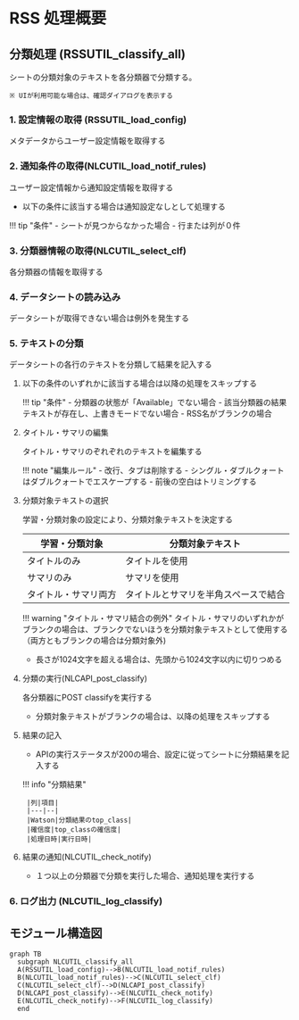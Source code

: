 # RSS 処理概要

## 分類処理 (RSSUTIL_classify_all)

シートの分類対象のテキストを各分類器で分類する。

	※ UIが利用可能な場合は、確認ダイアログを表示する

### 1. 設定情報の取得 (RSSUTIL_load_config)

メタデータからユーザー設定情報を取得する

### 2. 通知条件の取得(NLCUTIL_load_notif_rules)

ユーザー設定情報から通知設定情報を取得する

- 以下の条件に該当する場合は通知設定なしとして処理する

!!! tip "条件"
	- シートが見つからなかった場合
	- 行または列が０件

### 3. 分類器情報の取得(NLCUTIL_select_clf)

各分類器の情報を取得する

### 4. データシートの読み込み

データシートが取得できない場合は例外を発生する

### 5. テキストの分類

データシートの各行のテキストを分類して結果を記入する

1. 以下の条件のいずれかに該当する場合は以降の処理をスキップする

	!!! tip "条件"
		- 分類器の状態が「Available」でない場合
		- 該当分類器の結果テキストが存在し、上書きモードでない場合
		- RSS名がブランクの場合

1. タイトル・サマリの編集

	タイトル・サマリのぞれぞれのテキストを編集する

	!!! note "編集ルール"
		- 改行、タブは削除する
		- シングル・ダブルクォートはダブルクォートでエスケープする
		- 前後の空白はトリミングする

1. 分類対象テキストの選択

	学習・分類対象の設定により、分類対象テキストを決定する

    |学習・分類対象|分類対象テキスト|
	|----|----|
	|タイトルのみ|タイトルを使用|
	|サマリのみ|サマリを使用|
	|タイトル・サマリ両方|タイトルとサマリを半角スペースで結合|

	!!! warning "タイトル・サマリ結合の例外"
	   	タイトル・サマリのいずれかがブランクの場合は、ブランクでないほうを分類対象テキストとして使用する（両方ともブランクの場合は分類対象外)

	- 長さが1024文字を超える場合は、先頭から1024文字以内に切りつめる

1. 分類の実行(NLCAPI_post_classify)

	各分類器にPOST classifyを実行する

	- 分類対象テキストがブランクの場合は、以降の処理をスキップする

1. 結果の記入

	- APIの実行ステータスが200の場合、設定に従ってシートに分類結果を記入する

	!!! info "分類結果"

    	|列|項目|
        |---|--|
        |Watson|分類結果のtop_class|
        |確信度|top_classの確信度|
        |処理日時|実行日時|

1. 結果の通知(NLCUTIL_check_notify)

	- １つ以上の分類器で分類を実行した場合、通知処理を実行する

### 6. ログ出力 (NLCUTIL_log_classify)


## モジュール構造図
```mermaid
graph TB
  subgraph NLCUTIL_classify_all
  A(RSSUTIL_load_config)-->B(NLCUTIL_load_notif_rules)
  B(NLCUTIL_load_notif_rules)-->C(NLCUTIL_select_clf)
  C(NLCUTIL_select_clf)-->D(NLCAPI_post_classify)
  D(NLCAPI_post_classify)-->E(NLCUTIL_check_notify)
  E(NLCUTIL_check_notify)-->F(NLCUTIL_log_classify)
  end
```

